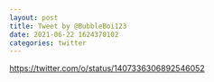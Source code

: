 ```yaml
--- 
layout: post 
title: Tweet by @BubbleBoi123 
date: 2021-06-22 1624370102 
categories: twitter 
--- 
```

https://twitter.com/o/status/1407336306892546052